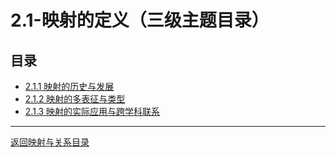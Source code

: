 # 2.1-映射的定义（三级主题目录）

## 目录

- [2.1.1 映射的历史与发展](./2.1.1-映射的历史与发展.md)
- [2.1.2 映射的多表征与类型](./2.1.2-映射的多表征与类型.md)
- [2.1.3 映射的实际应用与跨学科联系](./2.1.3-映射的实际应用与跨学科联系.md)

---

[返回映射与关系目录](../README.md)
